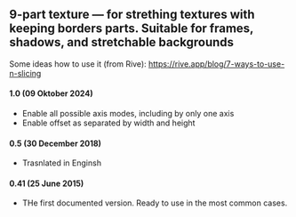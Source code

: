 ## 9-part texture — for strething textures with keeping borders parts. Suitable for frames, shadows, and stretchable backgrounds

Some ideas how to use it (from Rive): https://rive.app/blog/7-ways-to-use-n-slicing

#### 1.0 (09 Oktober 2024)
* Enable all possible axis modes, including by only one axis
* Enable offset as separated by width and height

#### 0.5 (30 December 2018)
* Trasnlated in Enginsh

#### 0.41 (25 June 2015)
* THe first documented version. Ready to use in the most common cases.
